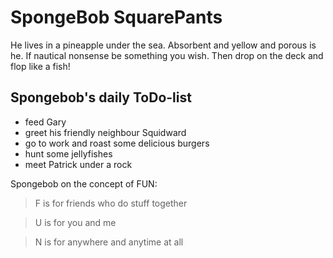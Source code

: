 # SpongeBob SquarePants

He lives in a pineapple under the sea. 
Absorbent and yellow and porous is he.
If nautical nonsense be something you wish. 
Then drop on the deck and flop like a fish!

## Spongebob's daily ToDo-list

* feed Gary
* greet his friendly neighbour Squidward
* go to work and roast some delicious burgers
* hunt some jellyfishes
* meet Patrick under a rock

Spongebob on the concept of FUN:

> F is for friends who do stuff together

> U is for you and me

> N is for anywhere and anytime at all


<img scr="https://www.foerde.news/files/news-bilder/Spongebob/3-spongebob-squarepants-hr.jpg"/>